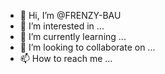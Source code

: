 - 👋 Hi, I’m @FRENZY-BAU
- 👀 I’m interested in ...
- 🌱 I’m currently learning ...
- 💞️ I’m looking to collaborate on ...
- 📫 How to reach me ...

<!---
FRENZY-BAU/FRENZY-BAU is a ✨ special ✨ repository because its `README.md` (this file) appears on your GitHub profile.
You can click the Preview link to take a look at your changes.
--->
